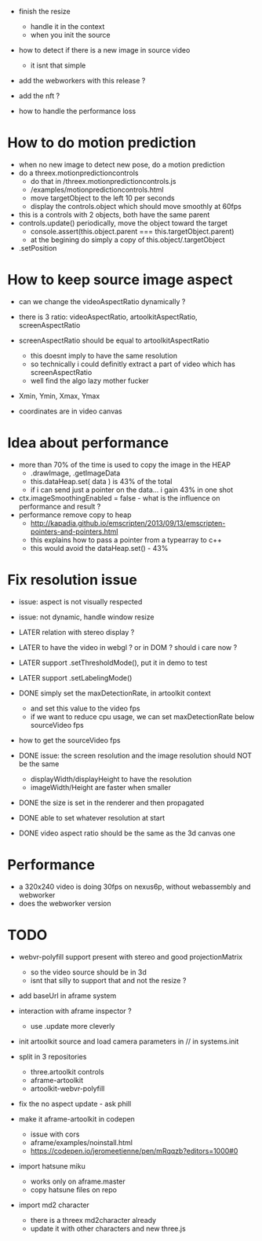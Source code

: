 - finish the resize
  - handle it in the context
  - when you init the source

- how to detect if there is a new image in source video
  - it isnt that simple

- add the webworkers with this release ?
- add the nft ?
- how to handle the performance loss


# How to do motion prediction
- when no new image to detect new pose, do a motion prediction
- do a threex.motionpredictioncontrols
  - do that in /threex.motionpredictioncontrols.js
  - /examples/motionpredictioncontrols.html
  - move targetObject to the left 10 per seconds
  - display the controls.object which should move smoothly at 60fps
- this is a controls with 2 objects, both have the same parent
- controls.update() periodically, move the object toward the target
  - console.assert(this.object.parent === this.targetObject.parent)
  - at the begining do simply a copy of this.object/.targetObject
- .setPosition

# How to keep source image aspect
- can we change the videoAspectRatio dynamically ?
- there is 3 ratio: videoAspectRatio, artoolkitAspectRatio, screenAspectRatio
- screenAspectRatio should be equal to artoolkitAspectRatio
  - this doesnt imply to have the same resolution
  - so technically i could definitly extract a part of video which has screenAspectRatio
  - well find the algo lazy mother fucker

- Xmin, Ymin, Xmax, Ymax
- coordinates are in video canvas 



# Idea about performance
- more than 70% of the time is used to copy the image in the HEAP
  - .drawImage, .getImageData
  - this.dataHeap.set( data ) is 43% of the total
  - if i can send just a pointer on the data... i gain 43% in one shot
- ctx.imageSmoothingEnabled = false - what is the influence on performance and result ?
- performance remove copy to heap
  - http://kapadia.github.io/emscripten/2013/09/13/emscripten-pointers-and-pointers.html
  - this explains how to pass a pointer from a typearray to c++ 
  - this would avoid the dataHeap.set() - 43%
  
# Fix resolution issue
- issue: aspect is not visually respected
- issue: not dynamic, handle window resize

- LATER relation with stereo display ?
- LATER to have the video in webgl ? or in DOM ? should i care now ?
- LATER support .setThresholdMode(), put it in demo to test
- LATER support .setLabelingMode()


- DONE simply set the maxDetectionRate, in artoolkit context
  - and set this value to the video fps
  - if we want to reduce cpu usage, we can set maxDetectionRate below sourceVideo fps
- how to get the sourceVideo fps
- DONE issue: the screen resolution and the image resolution should NOT be the same
  - displayWidth/displayHeight to have the resolution
  - imageWidth/Height are faster when smaller
- DONE the size is set in the renderer and then propagated
- DONE able to set whatever resolution at start
- DONE video aspect ratio should be the same as the 3d canvas one

# Performance
- a 320x240 video is doing 30fps on nexus6p, without webassembly and webworker
- does the webworker version 

# TODO
- webvr-polyfill support present with stereo and good projectionMatrix
  - so the video source should be in 3d
  - isnt that silly to support that and not the resize ?
- add baseUrl in aframe system
- interaction with aframe inspector ?
  - use .update more cleverly
- init artoolkit source and load camera parameters in // in systems.init
- split in 3 repositories
  - three.artoolkit controls
  - aframe-artoolkit
  - artoolkit-webvr-polyfill
- fix the no aspect update - ask phill
- make it aframe-artoolkit in codepen
  - issue with cors
  - aframe/examples/noinstall.html
  - https://codepen.io/jeromeetienne/pen/mRqqzb?editors=1000#0
  
- import hatsune miku
  - works only on aframe.master
  - copy hatsune files on repo
- import md2 character
  - there is a threex md2character already
  - update it with other characters and new three.js

